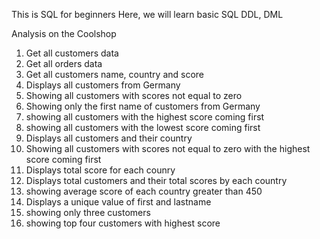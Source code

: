 This is SQL for beginners
Here, we will learn basic SQL DDL, DML

Analysis on the Coolshop
1. Get all customers data
2. Get all orders data
3. Get all customers name, country and score
4. Displays all customers from Germany
5. Showing all customers with scores not equal to zero
6. Showing only the first name of customers from Germany
7. showing all customers with the highest score coming first
8. showing all customers with the lowest score coming first
9. Displays all customers and their country
10. Showing all customers with scores not equal to zero with the highest score coming first
11. Displays total score for each counry
12. Displays total customers and their total scores by each country
13. showing average score of each country greater than 450
14. Displays a unique value of first and lastname
15. showing only three customers
16. showing top four customers with highest score 
